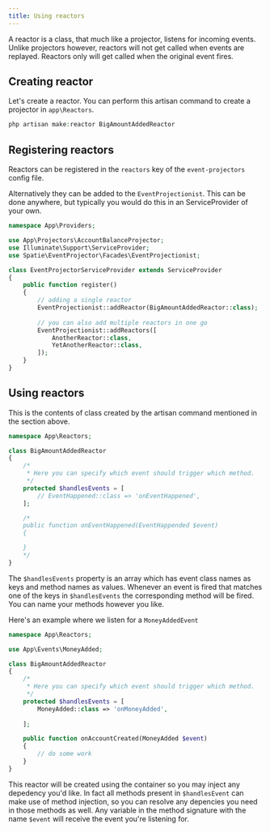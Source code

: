 ```yaml
---
title: Using reactors
---
```


A reactor is a class, that much like a projector, listens for incoming events. Unlike projectors however, reactors will not get called when events are replayed. Reactors only will get called when the original event fires.

## Creating reactor

Let's create a reactor. You can perform this artisan command to create a projector in `app\Reactors`.

```php
php artisan make:reactor BigAmountAddedReactor
```

## Registering reactors

Reactors can be registered in the `reactors` key of the `event-projectors` config file.

Alternatively they can be added to the `EventProjectionist`. This can be done anywhere, but typically you would do this in an ServiceProvider of your own.

```php
namespace App\Providers;

use App\Projectors\AccountBalanceProjector;
use Illuminate\Support\ServiceProvider;
use Spatie\EventProjector\Facades\EventProjectionist;

class EventProjectorServiceProvider extends ServiceProvider
{
    public function register()
    {
        // adding a single reactor
        EventProjectionist::addReactor(BigAmountAddedReactor::class);
        
        // you can also add multiple reactors in one go
        EventProjectionist::addReactors([
            AnotherReactor::class,
            YetAnotherReactor::class,
        ]);
    }
}
```

## Using reactors

This is the contents of class created by the artisan command mentioned in the section above.

```php
namespace App\Reactors;

class BigAmountAddedReactor
{
    /*
     * Here you can specify which event should trigger which method.
     */
    protected $handlesEvents = [
        // EventHappened::class => 'onEventHappened',
    ];

    /*
    public function onEventHappened(EventHappended $event)
    {

    }
    */
}
```

The `$handlesEvents` property is an array which has event class names as keys and method names as values. Whenever an event is fired that matches one of the keys in `$handlesEvents` the corresponding method will be fired. You can name your methods however you like.

Here's an example where we listen for a `MoneyAddedEvent`

```php
namespace App\Reactors;

use App\Events\MoneyAdded;

class BigAmountAddedReactor
{    
    /*
     * Here you can specify which event should trigger which method.
     */
    protected $handlesEvents = [
        MoneyAdded::class => 'onMoneyAdded',
      
    ];

    public function onAccountCreated(MoneyAdded $event)
    {
        // do some work
    }
}
```

This reactor will be created using the container so you may inject any depedency you'd like. In fact all methods present in `$handlesEvent` can make use of method injection, so you can resolve any depencies you need in those methods as well. Any variable in the method signature with the name `$event` will receive the event you're listening for.
